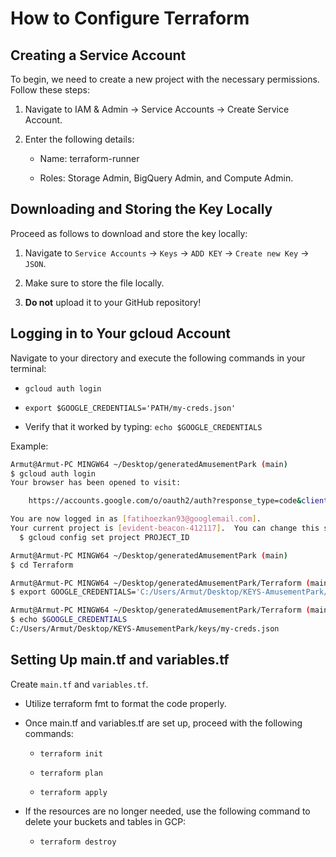 # How to Configure Terraform
## Creating a Service Account

To begin, we need to create a new project with the necessary permissions. Follow these steps:

1. Navigate to IAM & Admin -> Service Accounts -> Create Service Account.
   
3. Enter the following details:
   
   - Name: terraform-runner
     
   - Roles: Storage Admin, BigQuery Admin, and Compute Admin.
  




## Downloading and Storing the Key Locally

Proceed as follows to download and store the key locally:

1. Navigate to `Service Accounts` -> `Keys` -> `ADD KEY` -> `Create new Key` -> `JSON`.

2. Make sure to store the file locally.

3. **Do not** upload it to your GitHub repository!



## Logging in to Your gcloud Account

Navigate to your directory and execute the following commands in your terminal:

- `gcloud auth login`
  
- `export $GOOGLE_CREDENTIALS='PATH/my-creds.json'`
  
- Verify that it worked by typing: `echo $GOOGLE_CREDENTIALS`



Example:
```bash
Armut@Armut-PC MINGW64 ~/Desktop/generatedAmusementPark (main)
$ gcloud auth login
Your browser has been opened to visit:

    https://accounts.google.com/o/oauth2/auth?response_type=code&client_id= ...

You are now logged in as [fatihoezkan93@googlemail.com].
Your current project is [evident-beacon-412117].  You can change this setting by running:
  $ gcloud config set project PROJECT_ID

Armut@Armut-PC MINGW64 ~/Desktop/generatedAmusementPark (main)
$ cd Terraform

Armut@Armut-PC MINGW64 ~/Desktop/generatedAmusementPark/Terraform (main)
$ export GOOGLE_CREDENTIALS='C:/Users/Armut/Desktop/KEYS-AmusementPark/keys/my-creds.json'

Armut@Armut-PC MINGW64 ~/Desktop/generatedAmusementPark/Terraform (main)
$ echo $GOOGLE_CREDENTIALS
C:/Users/Armut/Desktop/KEYS-AmusementPark/keys/my-creds.json
```

## Setting Up main.tf and variables.tf

Create `main.tf` and `variables.tf`.

- Utilize terraform fmt to format the code properly.
  
- Once main.tf and variables.tf are set up, proceed with the following commands:
  
  - `terraform init`
    
  - `terraform plan`
    
  - `terraform apply`
    
- If the resources are no longer needed, use the following command to delete your buckets and tables in GCP:
  
  - `terraform destroy`
 

